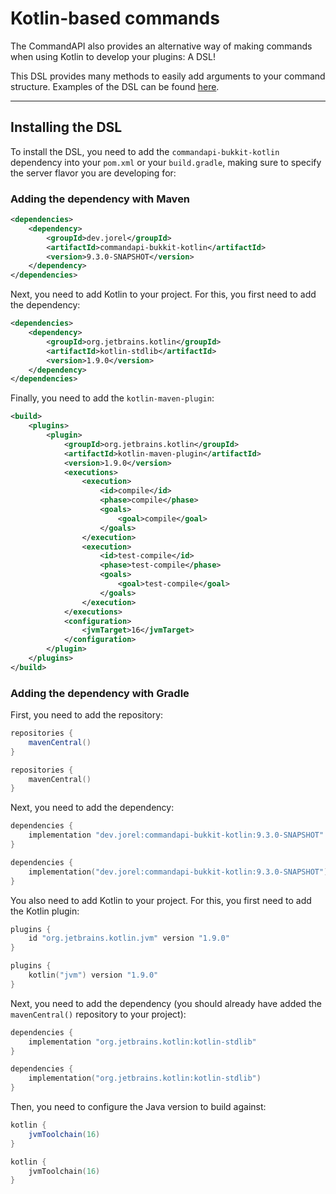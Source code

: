 # Kotlin-based commands

The CommandAPI also provides an alternative way of making commands when using Kotlin to develop your plugins: A DSL!

This DSL provides many methods to easily add arguments to your command structure. Examples of the DSL can be found [here](./kotlindsl.md).

-----

## Installing the DSL

To install the DSL, you need to add the `commandapi-bukkit-kotlin` dependency into your `pom.xml` or your `build.gradle`, making sure to specify the server flavor you are developing for:

### Adding the dependency with Maven

```xml
<dependencies>
    <dependency>
        <groupId>dev.jorel</groupId>
        <artifactId>commandapi-bukkit-kotlin</artifactId>
        <version>9.3.0-SNAPSHOT</version>
    </dependency>
</dependencies>
```

Next, you need to add Kotlin to your project. For this, you first need to add the dependency:

```xml
<dependencies>
    <dependency>
        <groupId>org.jetbrains.kotlin</groupId>
        <artifactId>kotlin-stdlib</artifactId>
        <version>1.9.0</version>
    </dependency>
</dependencies>
```

Finally, you need to add the `kotlin-maven-plugin`:

```xml
<build>
    <plugins>
        <plugin>
            <groupId>org.jetbrains.kotlin</groupId>
            <artifactId>kotlin-maven-plugin</artifactId>
            <version>1.9.0</version>
            <executions>
                <execution>
                    <id>compile</id>
                    <phase>compile</phase>
                    <goals>
                        <goal>compile</goal>
                    </goals>
                </execution>
                <execution>
                    <id>test-compile</id>
                    <phase>test-compile</phase>
                    <goals>
                        <goal>test-compile</goal>
                    </goals>
                </execution>
            </executions>
            <configuration>
                <jvmTarget>16</jvmTarget>
            </configuration>
        </plugin>
    </plugins>
</build>
```

### Adding the dependency with Gradle

First, you need to add the repository:

<div class="multi-pre">

```groovy,build.gradle
repositories {
    mavenCentral()
}
```

```kotlin,build.gradle.kts
repositories {
    mavenCentral()
}
```

</div>

Next, you need to add the dependency:

<div class="multi-pre">

```groovy,build.gradle
dependencies {
    implementation "dev.jorel:commandapi-bukkit-kotlin:9.3.0-SNAPSHOT"
}
```

```kotlin,build.gradle.kts
dependencies {
    implementation("dev.jorel:commandapi-bukkit-kotlin:9.3.0-SNAPSHOT")
}
```

</div>

You also need to add Kotlin to your project. For this, you first need to add the Kotlin plugin:

<div class="multi-pre">

```groovy,build.gradle
plugins {
    id "org.jetbrains.kotlin.jvm" version "1.9.0"
}
```

```kotlin,build.gradle.kts
plugins {
    kotlin("jvm") version "1.9.0"
}
```

</div>

Next, you need to add the dependency (you should already have added the `mavenCentral()` repository to your project):

<div class="multi-pre">

```groovy,build.gradle
dependencies {
    implementation "org.jetbrains.kotlin:kotlin-stdlib"
}
```

```kotlin,build.gradle.kts
dependencies {
    implementation("org.jetbrains.kotlin:kotlin-stdlib")
}
```

</div>

Then, you need to configure the Java version to build against:

<div class="multi-pre">

```groovy,build.gradle
kotlin {
    jvmToolchain(16)
}
```

```kotlin,build.gradle.kts
kotlin {
    jvmToolchain(16)
}
```

</div>
